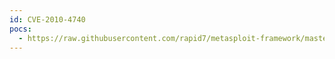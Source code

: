```yaml
---
id: CVE-2010-4740
pocs:
  - https://raw.githubusercontent.com/rapid7/metasploit-framework/master/modules/exploits/windows/fileformat/bacnet_csv.rb
---
```

